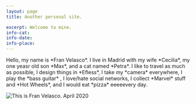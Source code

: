 ```yaml
---
layout: page
title: Another personal site.

excerpt: Welcome to mine.
info-cat:
info-date: 
info-place: 
---
```


<span class="big-text">
Hello, my name is *Fran Velasco*. I live in Madrid with my wife *Cecilia*, my one yeasr old son *Max*, and a cat named *Petra*. I like to travel as much as possible, I design things in *Efless*, I take my *camera* everywhere, I play the *bass guitar* , I love/hate social networks, I collect *Marvel* stuff and *Hot Wheels*, and I would eat *pizza* eeeeevery day.
</span>

<br>

![This is Fran Velasco. April 2020](../assets/imgs/fran-profile-pic.jpg)
